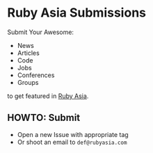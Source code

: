 # Ruby Asia Submissions

Submit Your Awesome:

- News
- Articles
- Code
- Jobs
- Conferences
- Groups

to get featured in [Ruby Asia](http://rubyasia.com).

## HOWTO: Submit

- Open a new Issue with appropriate tag
- Or shoot an email to `def@rubyasia.com`
